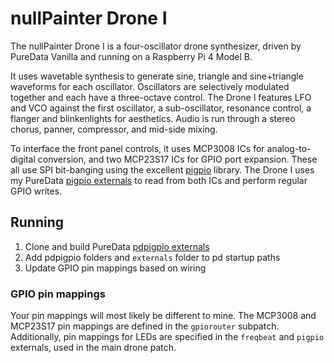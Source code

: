 # nullPainter Drone I

The nullPainter Drone I is a four-oscillator drone synthesizer, driven by PureData Vanilla and running on a Raspberry Pi 4 Model B.

It uses wavetable synthesis to generate sine, triangle and sine+triangle waveforms for each oscillator. Oscillators are selectively modulated together and each have a three-octave control. The Drone I features LFO and VCO against the first oscillator, a sub-oscillator, resonance control, a flanger and blinkenlights for aesthetics. Audio is run through a stereo chorus, panner, compressor, and mid-side mixing. 

To interface the front panel controls, it uses MCP3008 ICs for analog-to-digital conversion, and two MCP23S17 ICs for GPIO port expansion. These all use SPI bit-banging using the excellent [pigpio](https://abyz.me.uk/rpi/pigpio/) library. The Drone I uses my PureData [pigpio externals](https://github.com/nullpainter/pdpigpio) to read from both ICs and perform regular GPIO writes.

## Running

1. Clone and build PureData [pdpigpio externals](https://github.com/nullpainter/pdpigpio)
1. Add pdpigpio folders and `externals` folder to pd startup paths
1. Update GPIO pin mappings based on wiring

### GPIO pin mappings

Your pin mappings will most likely be different to mine. The MCP3008 and MCP23S17 pin mappings are defined in the `gpiorouter` subpatch. Additionally, pin mappings for LEDs are specified in the `freqbeat` and `pigpio` externals, used in the main drone patch.
